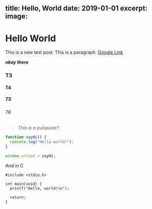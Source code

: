 title: Hello, World
date: 2019-01-01
excerpt: 
image: 
---
# Hello World

This is a new test post. This is a paragraph. [Google Link](https://google.com)

***okay there***

### T3
#### T4
##### T5
###### T6

> *This is a pullquote?*

```javascript
function sayHi() {
  console.log("Hello world!");
}

window.onload = sayHi;
```

And in C
```clike
#include <stdio.h>

int main(void) {
  printf("Hello, world!\n");

  return;
}
```

